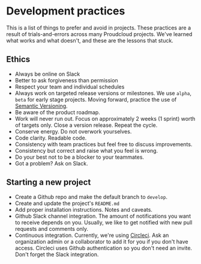 # Development practices

This is a list of things to prefer and avoid in projects. These practices are a result of trials-and-errors across many Proudcloud projects. We've learned what works and what doesn't, and these are the lessons that stuck.

## Ethics

- Always be online on Slack
- Better to ask forgiveness than permission
- Respect your team and individual schedules
- Always work on targeted release versions or milestones. We use `alpha`, `beta` for early stage projects. Moving forward, practice the use of [Semantic Versioning](http://semver.org).
- Be aware of the product roadmap.
- Work will never run out. Focus on approximately 2 weeks (1 sprint) worth of targets only. Close a version release. Repeat the cycle.
- Conserve energy. Do not overwork yourselves.
- Code clarity. Readable code.
- Consistency with team practices but feel free to discuss improvements.
- Consistency but correct and raise what you feel is wrong.
- Do your best not to be a blocker to your teammates.
- Got a problem? Ask on Slack.

## Starting a new project

- Create a Github repo and make the default branch to `develop`.
- Create and update the project's `README.md`
- Add proper installation instructions. Notes and caveats.
- Github Slack channel integration. The amount of notifications you want to receive depends on you. Usually, we like to get notified with new pull requests and comments only.
- Continuous integration. Currently, we're using [Circleci](https://circleci.com). Ask an organization admin or a collaborator to add it for you if you don't have access. Circleci uses Github authentication so you don't need an invite. Don't forget the Slack integration.
